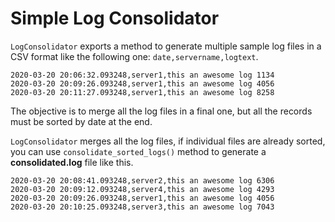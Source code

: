# Simple Log Consolidator

`LogConsolidator` exports a method to generate multiple sample log files in a CSV format like the following one: `date,servername,logtext`. 

```CSV
2020-03-20 20:06:32.093248,server1,this an awesome log 1134
2020-03-20 20:09:26.093248,server1,this an awesome log 4056
2020-03-20 20:11:27.093248,server1,this an awesome log 8258
```

The objective is to merge all the log files in a final one, but all the records must be sorted by date at the end.

`LogConsolidator` merges all the log files, if individual files are already sorted, you can use `consolidate_sorted_logs()` method to generate a **consolidated.log** file like this.

```CSV
2020-03-20 20:08:41.093248,server2,this an awesome log 6306
2020-03-20 20:09:12.093248,server4,this an awesome log 4293
2020-03-20 20:09:26.093248,server1,this an awesome log 4056
2020-03-20 20:10:25.093248,server3,this an awesome log 7043
```

